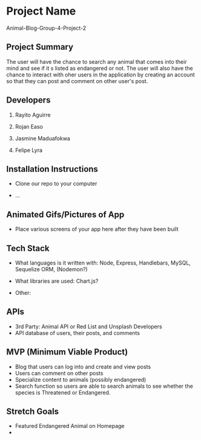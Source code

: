 # Project Name

Animal-Blog-Group-4-Project-2

## Project Summary

The user will have the chance to search any animal that comes into their mind and see if it s listed as endangered or not. The user will also have the chance to interact with oher users in the application by creating an account so that they can post and comment on other user's post.

## Developers

1. Rayito Aguirre

2. Rojan Easo

3. Jasmine Maduafokwa

4. Felipe Lyra

## Installation Instructions

- Clone our repo to your computer

- ...

## Animated Gifs/Pictures of App

- Place various screens of your app here after they have been built

## Tech Stack

- What languages is it written with: Node, Express, Handlebars, MySQL, Sequelize ORM, (Nodemon?)

- What libraries are used: Chart.js?

- Other:

## APIs

- 3rd Party: Animal API or Red List and Unsplash Developers
- API database of users, their posts, and comments

## MVP (Minimum Viable Product)

- Blog that users can log into and create and view posts
- Users can comment on other posts
- Specialize content to animals (possibly endangered)
- Search function so users are able to search animals to see whether the species is Threatened or Endangered.

## Stretch Goals

- Featured Endangered Animal on Homepage
-
